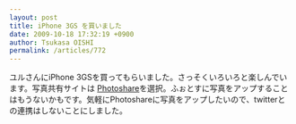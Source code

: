 ```yaml
---
layout: post
title: iPhone 3GS を買いました
date: 2009-10-18 17:32:19 +0900
author: Tsukasa OISHI
permalink: /articles/772
---
```



ユルさんにiPhone 3GSを買ってもらいました。さっそくいろいろと楽しんでいます。写真共有サイトは [Photoshare](http://www.bcphotoshare.com/photos/65786)を選択。ふぉとすに写真をアップすることはもうないかもです。気軽にPhotoshareに写真をアップしたいので、twitterとの連携はしないことにしました。  

